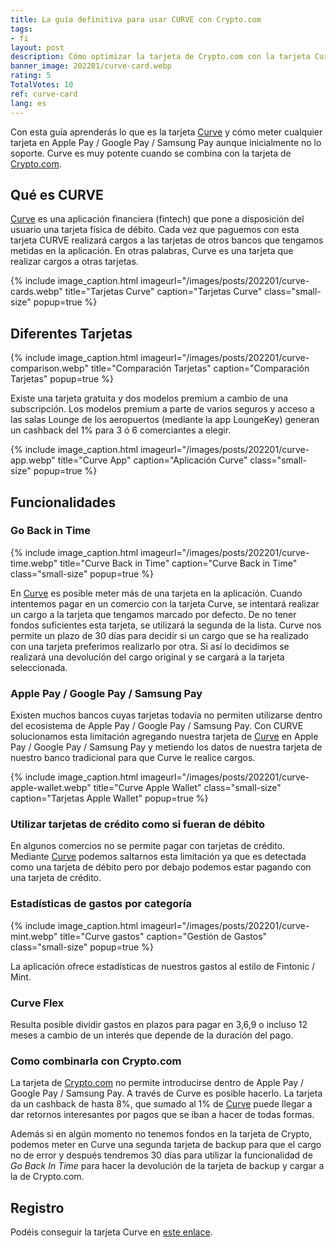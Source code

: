 ```yaml
---
title: La guía definitiva para usar CURVE con Crypto.com
tags:
- fi
layout: post
description: Cómo optimizar la tarjeta de Crypto.com con la tarjeta Curve. Apple Pay. Google Pay. Samsung Pay.
banner_image: 202201/curve-card.webp
rating: 5
TotalVotes: 10
ref: curve-card
lang: es
---
```


<style>
	.small-size {
		width: 30%;
	}

</style>

Con esta guía aprenderás lo que es la tarjeta <a rel="nofollow" href="https://www.curve.com/join#NVG48VJN">Curve</a> y cómo meter cualquier tarjeta en Apple Pay / Google Pay / Samsung Pay aunque inicialmente no lo soporte. Curve es muy potente cuando se combina con la tarjeta de [Crypto.com](/que-es-crypto/).

## Qué es CURVE

<a rel="nofollow" href="https://www.curve.com/join#NVG48VJN">Curve</a> es una aplicación financiera (fintech) que pone a disposición del usuario una tarjeta física de débito. Cada vez que paguemos con esta tarjeta CURVE realizará cargos a las tarjetas de otros bancos que tengamos metidas en la aplicación. En otras palabras, Curve es una tarjeta que realizar cargos a otras tarjetas.

{% include image_caption.html imageurl="/images/posts/202201/curve-cards.webp" title="Tarjetas Curve" caption="Tarjetas Curve" class="small-size" popup=true %}

## Diferentes Tarjetas

{% include image_caption.html imageurl="/images/posts/202201/curve-comparison.webp" title="Comparación Tarjetas" caption="Comparación Tarjetas" popup=true %}

Existe una tarjeta gratuita y dos modelos premium a cambio de una subscripción. Los modelos premium a parte de varios seguros y acceso a las salas Lounge de los aeropuertos (mediante la app LoungeKey) generan un cashback del 1% para 3 ó 6 comerciantes a elegir. 

{% include image_caption.html imageurl="/images/posts/202201/curve-app.webp" title="Curve App" caption="Aplicación Curve" class="small-size" popup=true %}


## Funcionalidades

### Go Back in Time

{% include image_caption.html imageurl="/images/posts/202201/curve-time.webp" title="Curve Back in Time" caption="Curve Back in Time" class="small-size" popup=true %}

En <a rel="nofollow" href="https://www.curve.com/join#NVG48VJN">Curve</a> es posible meter más de una tarjeta en la aplicación. Cuando intentemos pagar en un comercio con la tarjeta Curve, se intentará realizar un cargo a la tarjeta que tengamos marcado por defecto. De no tener fondos suficientes esta tarjeta, se utilizará la segunda de la lista. Curve nos permite un plazo de 30 días para decidir si un cargo que se ha realizado con una tarjeta preferimos realizarlo por otra. Si así lo decidimos se realizará una devolución del cargo original y se cargará a la tarjeta seleccionada.

### Apple Pay / Google Pay / Samsung Pay

Existen muchos bancos cuyas tarjetas todavía no permiten utilizarse dentro del ecosistema de Apple Pay / Google Pay / Samsung Pay. Con CURVE solucionamos esta limitación agregando nuestra tarjeta de <a rel="nofollow" href="https://www.curve.com/join#NVG48VJN">Curve</a> en Apple Pay / Google Pay / Samsung Pay y metiendo los datos de nuestra tarjeta de nuestro banco tradicional para que Curve le realice cargos.

{% include image_caption.html imageurl="/images/posts/202201/curve-apple-wallet.webp" title="Curve Apple Wallet" class="small-size" caption="Tarjetas Apple Wallet" popup=true %}

### Utilizar tarjetas de crédito como si fueran de débito

En algunos comercios no se permite pagar con tarjetas de crédito. Mediante <a rel="nofollow" href="https://www.curve.com/join#NVG48VJN">Curve</a> podemos saltarnos esta limitación ya que es detectada como una tarjeta de débito pero por debajo podemos estar pagando con una tarjeta de crédito.

### Estadísticas de gastos por categoría

{% include image_caption.html imageurl="/images/posts/202201/curve-mint.webp" title="Curve gastos" caption="Gestión de Gastos" class="small-size" popup=true %}

La aplicación ofrece estadísticas de nuestros gastos al estilo de Fintonic / Mint.

### Curve Flex

Resulta posible dividir gastos en plazos para pagar en 3,6,9 o incluso 12 meses a cambio de un interés que depende de la duración del pago.

### Como combinarla con Crypto.com

La tarjeta de [Crypto.com](/que-es-crypto/) no permite introducirse dentro de Apple Pay / Google Pay / Samsung Pay. A través de Curve es posible hacerlo. La tarjeta da un cashback de hasta 8%, que sumado al 1% de <a rel="nofollow" href="https://www.curve.com/join#NVG48VJN">Curve</a> puede llegar a dar retornos interesantes por pagos que se iban a hacer de todas formas.

Además si en algún momento no tenemos fondos en la tarjeta de Crypto, podemos meter en Curve una segunda tarjeta de backup para que el cargo no de error y después tendremos 30 días para utilizar la funcionalidad de _Go Back In Time_ para hacer la devolución de la tarjeta de backup y cargar a la de Crypto.com.

## Registro

Podéis conseguir la tarjeta Curve en <a rel="nofollow" href="https://www.curve.com/join#NVG48VJN">este enlace</a>.